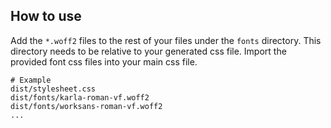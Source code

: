 ## How to use

Add the `*.woff2` files to the rest of your files under the `fonts` directory. This directory needs to be relative to your generated css file. Import the provided font css files into your main css file.

```shell
# Example
dist/stylesheet.css
dist/fonts/karla-roman-vf.woff2
dist/fonts/worksans-roman-vf.woff2
...
```
